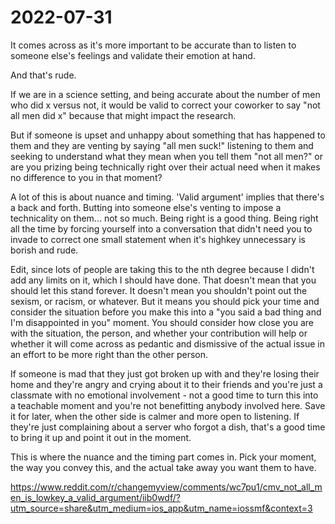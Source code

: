 # 2022-07-31


It comes across as it's more important to be accurate than to listen to someone else's feelings and validate their emotion at hand.

And that's rude.

If we are in a science setting, and being accurate about the number of men who did x versus not, it would be valid to correct your coworker to say "not all men did x" because that might impact the research.

But if someone is upset and unhappy about something that has happened to them and they are venting by saying "all men suck!" listening to them and seeking to understand what they mean when you tell them "not all men?" or are you prizing being technically right over their actual need when it makes no difference to you in that moment?

A lot of this is about nuance and timing. 'Valid argument' implies that there's a back and forth. Butting into someone else's venting to impose a technicality on them... not so much. Being right is a good thing. Being right all the time by forcing yourself into a conversation that didn't need you to invade to correct one small statement when it's highkey unnecessary is borish and rude.

Edit, since lots of people are taking this to the nth degree because I didn't add any limits on it, which I should have done. That doesn't mean that you should let this stand forever. It doesn't mean you shouldn't point out the sexism, or racism, or whatever. But it means you should pick your time and consider the situation before you make this into a "you said a bad thing and I'm disappointed in you" moment. You should consider how close you are with the situation, the person, and whether your contribution will help or whether it will come across as pedantic and dismissive of the actual issue in an effort to be more right than the other person.

If someone is mad that they just got broken up with and they're losing their home and they're angry and crying about it to their friends and you're just a classmate with no emotional involvement - not a good time to turn this into a teachable moment and you're not benefitting anybody involved here. Save it for later, when the other side is calmer and more open to listening. If they're just complaining about a server who forgot a dish, that's a good time to bring it up and point it out in the moment.

This is where the nuance and the timing part comes in. Pick your moment, the way you convey this, and the actual take away you want them to have.

https://www.reddit.com/r/changemyview/comments/wc7pu1/cmv_not_all_men_is_lowkey_a_valid_argument/iib0wdf/?utm_source=share&utm_medium=ios_app&utm_name=iossmf&context=3

